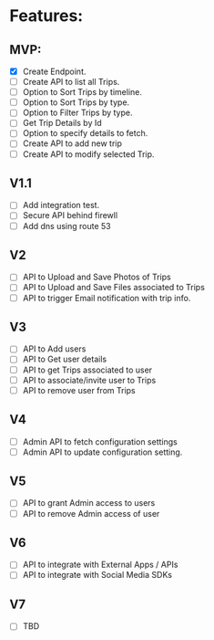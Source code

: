# Features:

## MVP:

- [x] Create Endpoint.
- [ ] Create API to list all Trips.
- [ ] Option to Sort Trips by timeline.
- [ ] Option to Sort Trips by type.
- [ ] Option to Filter Trips by type.
- [ ] Get Trip Details by Id
- [ ] Option to specify details to fetch.
- [ ] Create API to add new trip
- [ ] Create API to modify selected Trip.

## V1.1

- [ ] Add integration test.
- [ ] Secure API behind firewll
- [ ] Add dns using route 53

## V2

- [ ] API to Upload and Save Photos of Trips
- [ ] API to Upload and Save Files associated to Trips
- [ ] API to trigger Email notification with trip info. 

## V3

- [ ] API to Add users
- [ ] API to Get user details
- [ ] API to get Trips associated to user
- [ ] API to associate/invite user to Trips
- [ ] API to remove user from Trips

## V4

- [ ] Admin API to fetch configuration settings
- [ ] Admin API to update configuration setting.

## V5

- [ ] API to grant Admin access to users
- [ ] API to remove Admin access of user

## V6

- [ ] API to integrate with External Apps / APIs
- [ ] API to integrate with Social Media SDKs

## V7

- [ ] TBD
